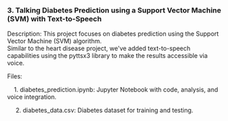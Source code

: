 <h3>3. Talking Diabetes Prediction using a Support Vector Machine (SVM) with Text-to-Speech</h3>
<p>Description: This project focuses on diabetes prediction using the Support Vector Machine (SVM) algorithm.<br/> Similar to the heart disease project, we've added text-to-speech capabilities using the pyttsx3 library to make the results accessible via voice.</p>
Files:<br/>
    <p>&nbsp; &nbsp;&nbsp;1. diabetes_prediction.ipynb: Jupyter Notebook with code, analysis, and voice integration.</p>
   <p>&nbsp;&nbsp; &nbsp; 2. diabetes_data.csv: Diabetes dataset for training and testing.</p>
<br/>

